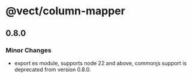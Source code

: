 # @vect/column-mapper

## 0.8.0

### Minor Changes

- export es module, supports node 22 and above, commonjs support is deprecated from version 0.8.0.
